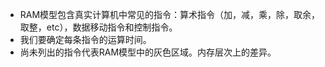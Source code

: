 * RAM模型包含真实计算机中常见的指令：算术指令（加，减，乘，除，取余，取整，etc），数据移动指令和控制指令。
* 我们要确定每条指令的运算时间。
* 尚未列出的指令代表RAM模型中的灰色区域。内存层次上的差异。